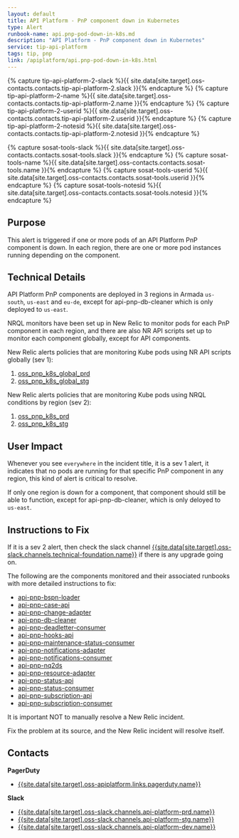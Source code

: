 ```yaml
---
layout: default
title: API Platform - PnP component down in Kubernetes
type: Alert
runbook-name: api.pnp-pod-down-in-k8s.md
description: "API Platform - PnP component down in Kubernetes"
service: tip-api-platform
tags: tip, pnp
link: /apiplatform/api.pnp-pod-down-in-k8s.html
---
```


{% capture tip-api-platform-2-slack %}{{ site.data[site.target].oss-contacts.contacts.tip-api-platform-2.slack }}{% endcapture %}
{% capture tip-api-platform-2-name %}{{ site.data[site.target].oss-contacts.contacts.tip-api-platform-2.name }}{% endcapture %}
{% capture tip-api-platform-2-userid %}{{ site.data[site.target].oss-contacts.contacts.tip-api-platform-2.userid }}{% endcapture %}
{% capture tip-api-platform-2-notesid %}{{ site.data[site.target].oss-contacts.contacts.tip-api-platform-2.notesid }}{% endcapture %}

{% capture sosat-tools-slack %}{{ site.data[site.target].oss-contacts.contacts.sosat-tools.slack }}{% endcapture %}
{% capture sosat-tools-name %}{{ site.data[site.target].oss-contacts.contacts.sosat-tools.name }}{% endcapture %}
{% capture sosat-tools-userid %}{{ site.data[site.target].oss-contacts.contacts.sosat-tools.userid }}{% endcapture %}
{% capture sosat-tools-notesid %}{{ site.data[site.target].oss-contacts.contacts.sosat-tools.notesid }}{% endcapture %}

## Purpose
This alert is triggered if one or more pods of an API Platform PnP component is down. In each region, there are one or more pod instances running depending on the component.

## Technical Details
API Platform PnP components are deployed in 3 regions in Armada `us-south`, `us-east` and `eu-de`, except for api-pnp-db-cleaner which is only deployed to `us-east`.

NRQL monitors have been set up in New Relic to monitor pods for each PnP component in each region, and there are also NR API scripts set up to monitor each component globally, except for API components.

New Relic alerts policies that are monitoring Kube pods using NR API scripts globally (sev 1):
1. [oss_pnp_k8s_global_prd]({{site.data[site.target].oss-apiplatform.links.new-relic.link}}/accounts/1926897/policies/357448)
2. [oss_pnp_k8s_global_stg]({{site.data[site.target].oss-apiplatform.links.new-relic.link}}/accounts/1926897/policies/357363)

New Relic alerts policies that are monitoring Kube pods using NRQL conditions by region (sev 2):
1. [oss_pnp_k8s_prd]({{site.data[site.target].oss-apiplatform.links.new-relic.link}}/accounts/1926897/policies/320343)
2. [oss_pnp_k8s_stg]({{site.data[site.target].oss-apiplatform.links.new-relic.link}}/accounts/1926897/policies/320342)


## User Impact
Whenever you see `everywhere` in the incident title, it is a sev 1 alert, it indicates that no pods are running for that specific PnP component in any region, this kind of alert is critical to resolve.

If only one region is down for a component, that component should still be able to function, except for api-pnp-db-cleaner, which is only deloyed to `us-east`.

## Instructions to Fix

If it is a sev 2 alert, then check the slack channel [{{site.data[site.target].oss-slack.channels.technical-foundation.name}}]({{site.data[site.target].oss-slack.channels.technical-foundation.link}}) if there is any upgrade going on.  

The following are the components monitored and their associated runbooks with more detailed instructions to fix:

 - [api-pnp-bspn-loader](api.pnp-bspn-loader.down.html)
 - [api-pnp-case-api](api.pnp-case.down.html)
 - [api-pnp-change-adapter](api.pnp-change-adapter.down.html)
 - [api-pnp-db-cleaner](api.pnp-db-cleaner.failed.html)
 - [api-pnp-deadletter-consumer](api.pnp-deadletter-consumer.down.html)
 - [api-pnp-hooks-api](api.pnp-hooks-api.down.html)
 - [api-pnp-maintenance-status-consumer](api.pnp-maintenance-status-consumer.down.html)
 - [api-pnp-notifications-adapter](api.pnp-notifications-adapter.down.html)
 - [api-pnp-notifications-consumer](api.pnp-notifications-consumer.failed.html)
 - [api-pnp-nq2ds](api.pnp-nq2ds.down.html)
 - [api-pnp-resource-adapter](api.pnp-resourceadapter.down.html)
 - [api-pnp-status-api](api.pnp-status.down.html)
 - [api-pnp-status-consumer](api.pnp-status-consumer.down.html)
 - [api-pnp-subscription-api](api.pnp-subscription-api.down.html)
 - [api-pnp-subscription-consumer](api.pnp-subscription-consumer.failed.html)



It is important NOT to manually resolve a New Relic incident.

Fix the problem at its source, and the New Relic incident will resolve itself.

## Contacts

**PagerDuty**
* [{{site.data[site.target].oss-apiplatform.links.pagerduty.name}}]({{site.data[site.target].oss-apiplatform.links.pagerduty.link}})

**Slack**
* [{{site.data[site.target].oss-slack.channels.api-platform-prd.name}}]({{site.data[site.target].oss-slack.channels.api-platform-prd.link}})  
* [{{site.data[site.target].oss-slack.channels.api-platform-stg.name}}]({{site.data[site.target].oss-slack.channels.api-platform-stg.link}})  
* [{{site.data[site.target].oss-slack.channels.api-platform-dev.name}}]({{site.data[site.target].oss-slack.channels.api-platform-dev.link}})  
